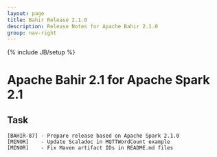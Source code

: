 ```yaml
---
layout: page
title: Bahir Release 2.1.0
description: Release Notes for Apache Bahir 2.1.0
group: nav-right
---
```

<!--
{% comment %}
Licensed to the Apache Software Foundation (ASF) under one or more
contributor license agreements.  See the NOTICE file distributed with
this work for additional information regarding copyright ownership.
The ASF licenses this file to you under the Apache License, Version 2.0
(the "License"); you may not use this file except in compliance with
the License.  You may obtain a copy of the License at

http://www.apache.org/licenses/LICENSE-2.0

Unless required by applicable law or agreed to in writing, software
distributed under the License is distributed on an "AS IS" BASIS,
WITHOUT WARRANTIES OR CONDITIONS OF ANY KIND, either express or implied.
See the License for the specific language governing permissions and
limitations under the License.
{% endcomment %}
-->

{% include JB/setup %}


# Apache Bahir 2.1 for Apache Spark 2.1
    
## Task

    [BAHIR-87] - Prepare release based on Apache Spark 2.1.0
    [MINOR]    - Update Scaladoc in MQTTWordCount example  
    [MINOR]    - Fix Maven artifact IDs in README.md files

